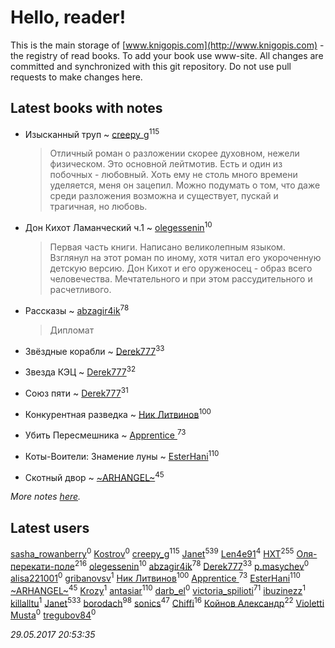 # Hello, reader!
This is the main storage of [www.knigopis.com](http://www.knigopis.com) - the registry of read books.
To add your book use www-site. All changes are committed and synchronized with this git repository.
Do not use pull requests to make changes here.


## Latest books with notes
* Изысканный труп ~ [creepy_g](users/747/74743045-vkontakte)<sup>115</sup>
    > Отличный роман о разложении скорее духовном, нежели физическом. Это основной лейтмотив. Есть и один из побочных - любовный. Хоть ему не столь много времени уделяется, меня он зацепил. Можно подумать о том, что даже среди разложения возможна и существует, пускай и трагичная, но любовь.

* Дон Кихот Ламанческий ч.1 ~ [olegessenin](users/390/3901448-vkontakte)<sup>10</sup>
    > Первая часть книги. Написано великолепным языком. Взглянул на этот роман по иному, хотя читал его укороченную детскую версию. Дон Кихот и его оруженосец - образ всего человечества. Мечтательного и при этом рассудительного и расчетливого.

* Рассказы ~ [abzagir4ik](users/362/3621623-vkontakte)<sup>78</sup>
    > Дипломат

* Звёздные корабли ~ [Derek777](users/153/15386028-yandex)<sup>33</sup>

* Звезда КЭЦ ~ [Derek777](users/153/15386028-yandex)<sup>32</sup>

* Союз пяти ~ [Derek777](users/153/15386028-yandex)<sup>31</sup>

* Конкурентная разведка ~ [Ник Литвинов](users/241/241974816-vkontakte)<sup>100</sup>

* Убить Пересмешника ~ [Apprentice ](users/528/52821952-vkontakte)<sup>73</sup>

* Коты-Воители: Знамение луны ~ [EsterHani](users/305/30558181-vkontakte)<sup>110</sup>

* Скотный двор ~ [~ARHANGEL~](users/642/64251996-vkontakte)<sup>45</sup>


_More notes [here](latest_books_with_notes.md)._


## Latest users
[sasha_rowanberry](users/285/28594123-vkontakte)<sup>0</sup> 
[Kostrov](users/109/109099938050992847243-google)<sup>0</sup> 
[creepy_g](users/747/74743045-vkontakte)<sup>115</sup> 
[Janet](users/108/108113656204404967440-google)<sup>539</sup> 
[Len4e91](users/254/254448176-yandex)<sup>4</sup> 
[HXT](users/100/100002563462782-facebook)<sup>255</sup> 
[Оля-перекати-поле](users/108/10848515355906827860-mailru)<sup>216</sup> 
[olegessenin](users/390/3901448-vkontakte)<sup>10</sup> 
[abzagir4ik](users/362/3621623-vkontakte)<sup>78</sup> 
[Derek777](users/153/15386028-yandex)<sup>33</sup> 
[p.masychev](users/282/282494905-vkontakte)<sup>0</sup> 
[alisa221001](users/172/172405580-vkontakte)<sup>0</sup> 
[gribanovsv](users/701/7011021-vkontakte)<sup>1</sup> 
[Ник Литвинов](users/241/241974816-vkontakte)<sup>100</sup> 
[Apprentice ](users/528/52821952-vkontakte)<sup>73</sup> 
[EsterHani](users/305/30558181-vkontakte)<sup>110</sup> 
[~ARHANGEL~](users/642/64251996-vkontakte)<sup>45</sup> 
[Krozy](users/100/100001728431584-facebook)<sup>1</sup> 
[antasiar](users/688/68827372-vkontakte)<sup>110</sup> 
[darb_el](users/184/184135339-vkontakte)<sup>0</sup> 
[victoria_spilioti](users/219/219259003-vkontakte)<sup>71</sup> 
[ibuzinezz](users/430/430126578-vkontakte)<sup>1</sup> 
[killalltu](users/118/1188128011316384-facebook)<sup>1</sup> 
[Janet](users/205/20565064-vkontakte)<sup>533</sup> 
[borodach](users/157/15706320-vkontakte)<sup>98</sup> 
[sonics](users/588/5880221-vkontakte)<sup>47</sup> 
[Chiffi](users/105/105831994080785626680-google)<sup>16</sup> 
[Койнов Александр](users/414/414040473-vkontakte)<sup>22</sup> 
[Violetti Musta](users/429/429430862-vkontakte)<sup>0</sup> 
[tregubov84](users/421/421477925-vkontakte)<sup>0</sup> 


_29.05.2017 20:53:35_

